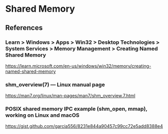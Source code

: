 # Shared Memory #


## References ##

### Learn > Windows > Apps > Win32 > Desktop Technologies > System Services > Memory Management > Creating Named Shared Memory ###

<https://learn.microsoft.com/en-us/windows/win32/memory/creating-named-shared-memory>


### shm_overview(7) — Linux manual page ###

<https://man7.org/linux/man-pages/man7/shm_overview.7.html>


### POSIX shared memory IPC example (shm_open, mmap), working on Linux and macOS ###

<https://gist.github.com/garcia556/8231e844a90457c99cc72e5add8388e4>
